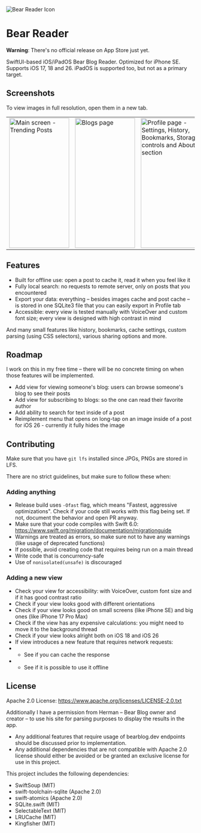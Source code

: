 <picture>
  <source srcset="https://github.com/user-attachments/assets/5e018657-7d15-490e-86a6-a17af44ec439" media="(prefers-color-scheme: light)"/>
  <source srcset="https://github.com/user-attachments/assets/54cd9377-dbdf-4692-b6ff-da3b985becfd" media="(prefers-color-scheme: dark)"/>
  <img src="https://github.com/user-attachments/assets/54cd9377-dbdf-4692-b6ff-da3b985becfd" alt="Bear Reader Icon"/>
</picture>

# Bear Reader

**Warning**: There's no official release on App Store just yet.

SwiftUI-based iOS/iPadOS Bear Blog Reader. Optimized for iPhone SE. Supports iOS 17, 18 and 26. iPadOS is supported too, but not as a primary target.

## Screenshots

To view images in full resolution, open them in a new tab. 

<table>
  <tr>
    <td>
      <picture>
          <source width="160" height="347" srcset="https://github.com/user-attachments/assets/0930346a-cb0f-4af1-bcde-c8f0d79db6df" media="(prefers-color-scheme: light)" />
          <source width="160" height="347" srcset="https://github.com/user-attachments/assets/f143fc31-bac5-4a52-9d35-665ae4c7d19c" media="(prefers-color-scheme: dark)" />
          <img width="160" height="347" alt="Main screen - Trending Posts" src="https://github.com/user-attachments/assets/0930346a-cb0f-4af1-bcde-c8f0d79db6df" />
        </picture>
    </td>
    <td>
        <picture>
          <source width="160" height="347" srcset="https://github.com/user-attachments/assets/d5229f9c-6718-4cc9-93f4-878fa9d88204" media="(prefers-color-scheme: light)" />
          <source width="160" height="347" srcset="https://github.com/user-attachments/assets/afb95ad3-288b-4c16-aea0-e522a923b581" media="(prefers-color-scheme: dark)" />
          <img width="160" height="347" alt="Blogs page" src="https://github.com/user-attachments/assets/d5229f9c-6718-4cc9-93f4-878fa9d88204" />
        </picture>
    </td>
    <td>
      <picture>
        <source width="160" height="347" srcset="https://github.com/user-attachments/assets/be083bb3-6957-4c07-a27d-b5a728b81e55" media="(prefers-color-scheme: light)" />
        <source width="160" height="347" srcset="https://github.com/user-attachments/assets/fd2d61e3-844d-4ed5-a811-41fdb809c364" media="(prefers-color-scheme: dark)" />
        <img width="160" height="347" alt="Profile page - Settings, History, Bookmarks, Storage controls and About section" src="https://github.com/user-attachments/assets/be083bb3-6957-4c07-a27d-b5a728b81e55" />
        </picture>
    </td>
    <td>
      <picture>
        <source width="160" height="347" srcset="https://github.com/user-attachments/assets/34ca96dd-e826-4da4-9efa-ac9e9d69f2ac" media="(prefers-color-scheme: light)" />
        <source width="160" height="347" srcset="https://github.com/user-attachments/assets/7e0b2c05-e952-43a6-981a-92d21d0a4754" media="(prefers-color-scheme: dark)" />
        <img width="160" height="347" alt="Search page" src="https://github.com/user-attachments/assets/34ca96dd-e826-4da4-9efa-ac9e9d69f2ac" />
        </picture>
    </td>
  </tr>
 </table>

## Features

- Built for offline use: open a post to cache it, read it when you feel like it
- Fully local search: no requests to remote server, only on posts that you encountered
- Export your data: everything – besides images cache and post cache – is stored in one SQLite3 file that you can easily export in Profile tab
- Accessible: every view is tested manually with VoiceOver and custom font size; every view is designed with high contrast in mind

And many small features like history, bookmarks, cache settings, custom parsing (using CSS selectors), various sharing options and more.

## Roadmap

I work on this in my free time – there will be no concrete timing on when those features will be implemented.

- Add view for viewing someone's blog: users can browse someone's blog to see their posts
- Add view for subscribing to blogs: so the one can read their favorite author
- Add ability to search for text inside of a post
- Reimplement menu that opens on long-tap on an image inside of a post for iOS 26 - currently it fully hides the image

## Contributing

Make sure that you have `git lfs` installed since JPGs, PNGs are stored in LFS.

There are no strict guidelines, but make sure to follow these when:

### Adding anything

- Release build uses `-Ofast` flag, which means "Fastest, aggressive optimizations". Check if your code still works with this flag being set. If not, document the behavior and open PR anyway.
- Make sure that your code compiles with Swift 6.0: https://www.swift.org/migration/documentation/migrationguide
- Warnings are treated as errors, so make sure not to have any warnings (like usage of deprecated functions)
- If possible, avoid creating code that requires being run on a main thread
- Write code that is concurrency-safe
- Use of `nonisolated(unsafe)` is discouraged

### Adding a new view

- Check your view for accessibility: with VoiceOver, custom font size and if it has good contrast ratio
- Check if your view looks good with different orientations
- Check if your view looks good on small screens (like iPhone SE) and big ones (like iPhone 17 Pro Max)
- Check if the view has any expensive calculations: you might need to move it to the background thread
- Check if your view looks alright both on iOS 18 and iOS 26
- If view introduces a new feature that requires network requests:
- - See if you can cache the response
- - See if it is possible to use it offline

## License

Apache 2.0 License: https://www.apache.org/licenses/LICENSE-2.0.txt

Additionally I have a permission from Herman – Bear Blog owner and creator – to use his site for parsing purposes to display the results in the app.

- Any additional features that require usage of bearblog.dev endpoints should be discussed prior to implementation.
- Any additional dependencies that are not compatible with Apache 2.0 license should either be avoided or be granted an exclusive license for use in this project.

This project includes the following dependencies:

- SwiftSoup (MIT)
- swift-toolchain-sqlite (Apache 2.0)
- swift-atomics (Apache 2.0)
- SQLite.swift (MIT)
- SelectableText (MIT)
- LRUCache (MIT)
- Kingfisher (MIT)

